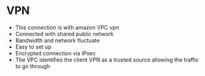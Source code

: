 
# VPN
- This connection is with amazon VPC vpn
- Connected with shared public network
- Bandwidth and network fluctuate
- Easy to set up
- Encrypted connection via IPsec
- The VPC identifies the client VPN as a trusted source allowing the traffic to go through